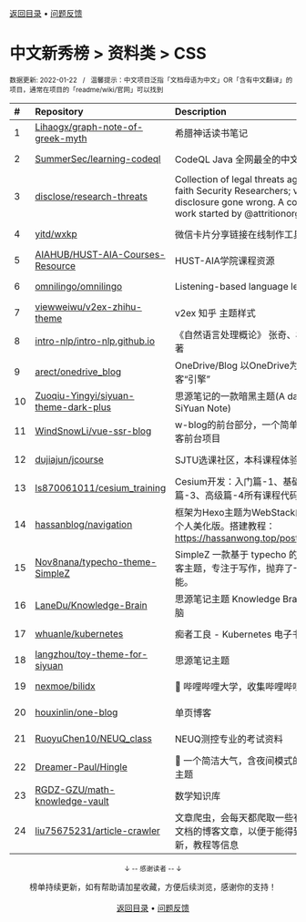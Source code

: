 <a href="https://github.com/GrowingGit/GitHub-Chinese-Top-Charts#github中文排行榜">返回目录</a> • <a href="/content/docs/feedback.md">问题反馈</a>

# 中文新秀榜 > 资料类 > CSS
<sub>数据更新: 2022-01-22&nbsp;&nbsp;&nbsp;/&nbsp;&nbsp;&nbsp;温馨提示：中文项目泛指「文档母语为中文」OR「含有中文翻译」的项目，通常在项目的「readme/wiki/官网」可以找到</sub>

|#|Repository|Description|Stars|Updated|Created|
|:-|:-|:-|:-|:-|:-|
|1|[Lihaogx/graph-note-of-greek-myth](https://github.com/Lihaogx/graph-note-of-greek-myth)|希腊神话读书笔记|502|2021-12-13|2021-08-01|
|2|[SummerSec/learning-codeql](https://github.com/SummerSec/learning-codeql)|CodeQL Java 全网最全的中文学习资料|329|2022-01-12|2021-03-11|
|3|[disclose/research-threats](https://github.com/disclose/research-threats)|Collection of legal threats against good faith Security Researchers; vulnerability disclosure gone wrong. A continuation of work started by @attritionorg|199|2021-10-26|2021-04-05|
|4|[yitd/wxkp](https://github.com/yitd/wxkp)|微信卡片分享链接在线制作工具|71|2021-12-11|2021-08-14|
|5|[AIAHUB/HUST-AIA-Courses-Resource](https://github.com/AIAHUB/HUST-AIA-Courses-Resource)|HUST-AIA学院课程资源|40|2022-01-17|2021-05-10|
|6|[omnilingo/omnilingo](https://github.com/omnilingo/omnilingo)|Listening-based language learning|27|2021-09-16|2021-02-27|
|7|[viewweiwu/v2ex-zhihu-theme](https://github.com/viewweiwu/v2ex-zhihu-theme)|v2ex 知乎 主题样式|21|2022-01-06|2021-12-06|
|8|[intro-nlp/intro-nlp.github.io](https://github.com/intro-nlp/intro-nlp.github.io)|《自然语言处理概论》  张奇、桂韬、黄萱菁著|20|2021-11-01|2021-05-25|
|9|[arect/onedrive_blog](https://github.com/arect/onedrive_blog)|OneDrive/Blog 以OneDrive为储存的博客“引擎”|19|2022-01-10|2021-12-10|
|10|[Zuoqiu-Yingyi/siyuan-theme-dark-plus](https://github.com/Zuoqiu-Yingyi/siyuan-theme-dark-plus)|思源笔记的一款暗黑主题(A dark theme of SiYuan Note)|14|2022-01-21|2021-12-24|
|11|[WindSnowLi/vue-ssr-blog](https://github.com/WindSnowLi/vue-ssr-blog)|w-blog的前台部分，一个简单的nuxtJs的博客前台项目|14|2021-11-23|2021-07-19|
|12|[dujiajun/jcourse](https://github.com/dujiajun/jcourse)|SJTU选课社区，本科课程体验评价|13|2022-01-21|2021-05-29|
|13|[ls870061011/cesium_training](https://github.com/ls870061011/cesium_training)|Cesium开发：入门篇-1、基础篇-2、工具篇-3、高级篇-4所有课程代码|13|2021-11-06|2021-04-30|
|14|[hassanblog/navigation](https://github.com/hassanblog/navigation)|框架为Hexo主题为WebStack的网址导航之个人美化版。搭建教程：https://hassanwong.top/posts/61c6c2e8/|12|2022-01-15|2021-02-19|
|15|[Nov8nana/typecho-theme-SimpleZ](https://github.com/Nov8nana/typecho-theme-SimpleZ)|SimpleZ 一款基于 typecho 的简约风单栏博客主题，专注于写作，抛弃了一切臃肿的功能。|11|2021-11-16|2021-06-21|
|16|[LaneDu/Knowledge-Brain](https://github.com/LaneDu/Knowledge-Brain)|思源笔记主题 Knowledge Brain 寓意知识大脑|9|2021-12-31|2021-07-04|
|17|[whuanle/kubernetes](https://github.com/whuanle/kubernetes)|痴者工良 - Kubernetes 电子书|9|2021-11-29|2021-05-20|
|18|[langzhou/toy-theme-for-siyuan](https://github.com/langzhou/toy-theme-for-siyuan)|思源笔记主题|8|2021-07-28|2021-06-10|
|19|[nexmoe/bilidx](https://github.com/nexmoe/bilidx)|📕 哔哩哔哩大学，收集哔哩哔哩的学习资源|8|2021-09-20|2021-02-27|
|20|[houxinlin/one-blog](https://github.com/houxinlin/one-blog)|单页博客|7|2021-11-26|2021-10-20|
|21|[RuoyuChen10/NEUQ_class](https://github.com/RuoyuChen10/NEUQ_class)|NEUQ测控专业的考试资料|7|2021-10-16|2021-09-05|
|22|[Dreamer-Paul/Hingle](https://github.com/Dreamer-Paul/Hingle)|🎈 一个简洁大气，含夜间模式的 Hexo 博客主题|6|2021-10-24|2021-10-24|
|23|[RGDZ-GZU/math-knowledge-vault](https://github.com/RGDZ-GZU/math-knowledge-vault)|数学知识库|5|2021-11-29|2021-10-22|
|24|[liu75675231/article-crawler](https://github.com/liu75675231/article-crawler)|文章爬虫，会每天都爬取一些有价值的官方文档的博客文章，以便于能得到第一手的更新，教程等信息|5|2021-12-10|2021-02-15|

<div align="center">
    <p><sub>↓ -- 感谢读者 -- ↓</sub></p>
    榜单持续更新，如有帮助请加星收藏，方便后续浏览，感谢你的支持！
</div>

<br/>

<div align="center"><a href="https://github.com/GrowingGit/GitHub-Chinese-Top-Charts#github中文排行榜">返回目录</a> • <a href="/content/docs/feedback.md">问题反馈</a></div>
